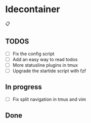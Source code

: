 # Idecontainer

📋

## TODOS

- [ ] Fix the config script
- [ ] Add an easy way to read todos
- [ ] More statusline plugins in tmux
- [ ] Upgrade the startide script with fzf

## In progress

- [ ] Fix split navigation in tmux and vim

## Done
